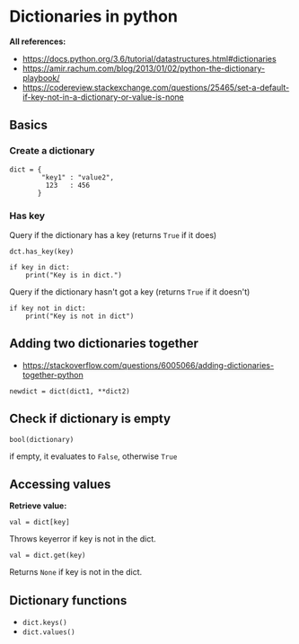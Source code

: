 # Dictionaries in python


**All references:**
- https://docs.python.org/3.6/tutorial/datastructures.html#dictionaries
- https://amir.rachum.com/blog/2013/01/02/python-the-dictionary-playbook/
- https://codereview.stackexchange.com/questions/25465/set-a-default-if-key-not-in-a-dictionary-or-value-is-none


## Basics


### Create a dictionary

~~~~
dict = {
        "key1" : "value2",
         123   : 456
       }
~~~~



### Has key

Query if the dictionary has a key
(returns `True` if it does)

~~~~
dct.has_key(key)
~~~~

~~~~
if key in dict:
    print("Key is in dict.")
~~~~

Query if the dictionary hasn't got a key
(returns `True` if it doesn't)

~~~~
if key not in dict:
    print("Key is not in dict")
~~~~

## Adding two dictionaries together

- https://stackoverflow.com/questions/6005066/adding-dictionaries-together-python

~~~~
newdict = dict(dict1, **dict2)
~~~~

## Check if dictionary is empty

~~~~
bool(dictionary)
~~~~

if empty, it evaluates to `False`, otherwise `True`




## Accessing values

**Retrieve value:**

~~~~
val = dict[key]
~~~~

Throws keyerror if key is not in the dict.

~~~~
val = dict.get(key)
~~~~


Returns `None` if key is not in the dict.


## Dictionary functions

- `dict.keys()`
- `dict.values()`
